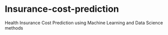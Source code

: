 # Insurance-cost-prediction
Health Insurance Cost Prediction using Machine Learning and Data Science methods
